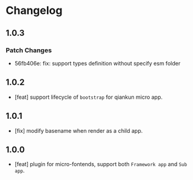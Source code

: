 # Changelog

## 1.0.3

### Patch Changes

- 56fb406e: fix: support types definition without specify esm folder

## 1.0.2

- [feat] support lifecycle of `bootstrap` for qiankun micro app.

## 1.0.1

- [fix] modify basename when render as a child app.

## 1.0.0

- [feat] plugin for micro-fontends, support both `Framework app` and `Sub app`.
